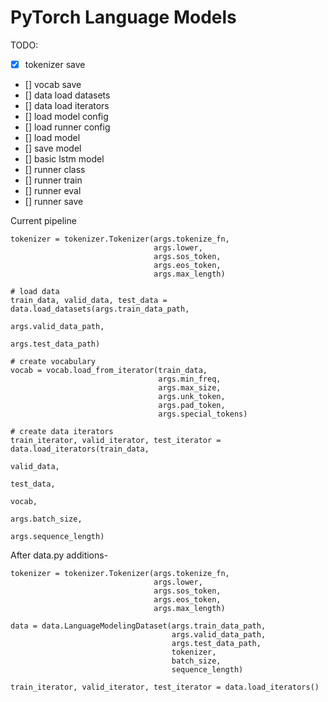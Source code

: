 # PyTorch Language Models

TODO:

- [x] tokenizer save
- [] vocab save
- [] data load datasets
- [] data load iterators
- [] load model config
- [] load runner config
- [] load model
- [] save model
- [] basic lstm model
- [] runner class
- [] runner train
- [] runner eval
- [] runner save




Current pipeline
```
tokenizer = tokenizer.Tokenizer(args.tokenize_fn,
                                args.lower,
                                args.sos_token,
                                args.eos_token,
                                args.max_length)

# load data
train_data, valid_data, test_data = data.load_datasets(args.train_data_path,
                                                       args.valid_data_path,
                                                       args.test_data_path)

# create vocabulary
vocab = vocab.load_from_iterator(train_data,
                                 args.min_freq,
                                 args.max_size,
                                 args.unk_token,
                                 args.pad_token,
                                 args.special_tokens)

# create data iterators
train_iterator, valid_iterator, test_iterator = data.load_iterators(train_data,
                                                                    valid_data,
                                                                    test_data,
                                                                    vocab,
                                                                    args.batch_size,
                                                                    args.sequence_length)

```


After data.py additions-
```
tokenizer = tokenizer.Tokenizer(args.tokenize_fn,
                                args.lower,
                                args.sos_token,
                                args.eos_token,
                                args.max_length)

data = data.LanguageModelingDataset(args.train_data_path,
                                    args.valid_data_path,
                                    args.test_data_path,
                                    tokenizer,
                                    batch_size,
                                    sequence_length)
                                    
train_iterator, valid_iterator, test_iterator = data.load_iterators()


```
